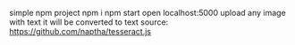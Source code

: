 simple npm project
npm i
npm start
open localhost:5000
upload any image with text
it will be converted to text
source: https://github.com/naptha/tesseract.js
